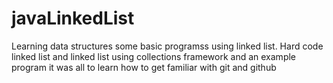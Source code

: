 # javaLinkedList
Learning data structures
some basic programss using linked list.
Hard code linked list
and linked list using collections framework
and an example program
it was all to learn how to get familiar with git and github
